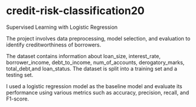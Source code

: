 # credit-risk-classification20
Supervised Learning with Logistic Regression

 The project involves data preprocessing, model selection, and evaluation to identify creditworthiness of borrowers.
 
 The dataset contains information about loan_size, interest_rate, borrower_income, debt_to_income, num_of_accounts, derogatory_marks, total_debt,and loan_status. The dataset is split into a training set and a testing set. 
 
 I used a logistic regression model as the baseline model and evaluate its performance using various metrics such as accuracy, precision, recall, and F1-score. 


